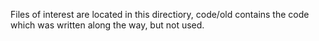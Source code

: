 Files of interest are located in this directiory, code/old contains the code which was written along the way, but not used.
